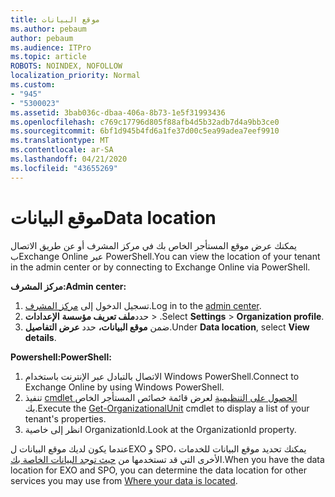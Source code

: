 ```yaml
---
title: موقع البيانات
ms.author: pebaum
author: pebaum
ms.audience: ITPro
ms.topic: article
ROBOTS: NOINDEX, NOFOLLOW
localization_priority: Normal
ms.custom:
- "945"
- "5300023"
ms.assetid: 3bab036c-dbaa-406a-8b73-1e5f31993436
ms.openlocfilehash: c769c17796d805f88afb4d5b32adb7d4a9bb3ce0
ms.sourcegitcommit: 6bf1d945b4fd6a1fe37d00c5ea99adea7eef9910
ms.translationtype: MT
ms.contentlocale: ar-SA
ms.lasthandoff: 04/21/2020
ms.locfileid: "43655269"
---
```

# <a name="data-location"></a><span data-ttu-id="a6d06-102">موقع البيانات</span><span class="sxs-lookup"><span data-stu-id="a6d06-102">Data location</span></span>

<span data-ttu-id="a6d06-103">يمكنك عرض موقع المستأجر الخاص بك في مركز المشرف أو عن طريق الاتصال بExchange Online عبر PowerShell.</span><span class="sxs-lookup"><span data-stu-id="a6d06-103">You can view the location of your tenant in the admin center or by connecting to Exchange Online via PowerShell.</span></span>


<span data-ttu-id="a6d06-104">**مركز المشرف:**</span><span class="sxs-lookup"><span data-stu-id="a6d06-104">**Admin center:**</span></span>
1. <span data-ttu-id="a6d06-105">تسجيل الدخول إلى [مركز المشرف](https://admin.microsoft.com/Adminportal/Home).</span><span class="sxs-lookup"><span data-stu-id="a6d06-105">Log in to the [admin center](https://admin.microsoft.com/Adminportal/Home).</span></span>
2. <span data-ttu-id="a6d06-106">حدد**ملف تعريف مؤسسة** **الإعدادات** > .</span><span class="sxs-lookup"><span data-stu-id="a6d06-106">Select **Settings** > **Organization profile**.</span></span>
3. <span data-ttu-id="a6d06-107">ضمن **موقع البيانات،** حدد **عرض التفاصيل**.</span><span class="sxs-lookup"><span data-stu-id="a6d06-107">Under **Data location**, select **View details**.</span></span>


<span data-ttu-id="a6d06-108">**Powershell:**</span><span class="sxs-lookup"><span data-stu-id="a6d06-108">**PowerShell:**</span></span>
1. <span data-ttu-id="a6d06-109">الاتصال بالتبادل عبر الإنترنت باستخدام Windows PowerShell.</span><span class="sxs-lookup"><span data-stu-id="a6d06-109">Connect to Exchange Online by using Windows PowerShell.</span></span>
2. <span data-ttu-id="a6d06-110">تنفيذ [cmdlet الحصول على التنظيمية](https://docs.microsoft.com/powershell/module/exchange/active-directory/get-organizationalunit) لعرض قائمة خصائص المستأجر الخاص بك.</span><span class="sxs-lookup"><span data-stu-id="a6d06-110">Execute the [Get-OrganizationalUnit](https://docs.microsoft.com/powershell/module/exchange/active-directory/get-organizationalunit) cmdlet to display a list of your tenant's properties.</span></span> 
3. <span data-ttu-id="a6d06-111">انظر إلى خاصية OrganizationId.</span><span class="sxs-lookup"><span data-stu-id="a6d06-111">Look at the OrganizationId property.</span></span>

<span data-ttu-id="a6d06-112">عندما يكون لديك موقع البيانات لEXO و SPO، يمكنك تحديد موقع البيانات للخدمات الأخرى التي قد تستخدمها من [حيث توجد البيانات الخاصة بك](https://products.office.com/where-is-your-data-located).</span><span class="sxs-lookup"><span data-stu-id="a6d06-112">When you have the data location for EXO and SPO, you can determine the data location for other services you may use from [Where your data is located](https://products.office.com/where-is-your-data-located).</span></span>